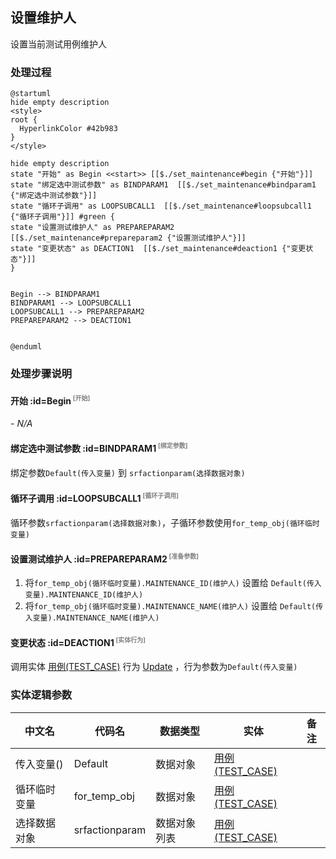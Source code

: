 ## 设置维护人 <!-- {docsify-ignore-all} -->

   设置当前测试用例维护人

### 处理过程

```plantuml
@startuml
hide empty description
<style>
root {
  HyperlinkColor #42b983
}
</style>

hide empty description
state "开始" as Begin <<start>> [[$./set_maintenance#begin {"开始"}]]
state "绑定选中测试参数" as BINDPARAM1  [[$./set_maintenance#bindparam1 {"绑定选中测试参数"}]]
state "循环子调用" as LOOPSUBCALL1  [[$./set_maintenance#loopsubcall1 {"循环子调用"}]] #green {
state "设置测试维护人" as PREPAREPARAM2  [[$./set_maintenance#prepareparam2 {"设置测试维护人"}]]
state "变更状态" as DEACTION1  [[$./set_maintenance#deaction1 {"变更状态"}]]
}


Begin --> BINDPARAM1
BINDPARAM1 --> LOOPSUBCALL1
LOOPSUBCALL1 --> PREPAREPARAM2
PREPAREPARAM2 --> DEACTION1


@enduml
```


### 处理步骤说明

#### 开始 :id=Begin<sup class="footnote-symbol"> <font color=gray size=1>[开始]</font></sup>



*- N/A*
#### 绑定选中测试参数 :id=BINDPARAM1<sup class="footnote-symbol"> <font color=gray size=1>[绑定参数]</font></sup>



绑定参数`Default(传入变量)` 到 `srfactionparam(选择数据对象)`
#### 循环子调用 :id=LOOPSUBCALL1<sup class="footnote-symbol"> <font color=gray size=1>[循环子调用]</font></sup>



循环参数`srfactionparam(选择数据对象)`，子循环参数使用`for_temp_obj(循环临时变量)`
#### 设置测试维护人 :id=PREPAREPARAM2<sup class="footnote-symbol"> <font color=gray size=1>[准备参数]</font></sup>



1. 将`for_temp_obj(循环临时变量).MAINTENANCE_ID(维护人)` 设置给  `Default(传入变量).MAINTENANCE_ID(维护人)`
2. 将`for_temp_obj(循环临时变量).MAINTENANCE_NAME(维护人)` 设置给  `Default(传入变量).MAINTENANCE_NAME(维护人)`

#### 变更状态 :id=DEACTION1<sup class="footnote-symbol"> <font color=gray size=1>[实体行为]</font></sup>



调用实体 [用例(TEST_CASE)](module/TestMgmt/test_case.md) 行为 [Update](module/TestMgmt/test_case#行为) ，行为参数为`Default(传入变量)`



### 实体逻辑参数

|    中文名   |    代码名    |  数据类型    |  实体   |备注 |
| --------| --------| -------- | -------- | --------   |
|传入变量(<i class="fa fa-check"/></i>)|Default|数据对象|[用例(TEST_CASE)](module/TestMgmt/test_case.md)||
|循环临时变量|for_temp_obj|数据对象|[用例(TEST_CASE)](module/TestMgmt/test_case.md)||
|选择数据对象|srfactionparam|数据对象列表|[用例(TEST_CASE)](module/TestMgmt/test_case.md)||
